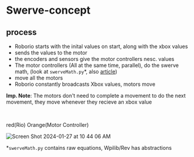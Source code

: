 # Swerve-concept

## process
 - Roborio starts with the inital values on start, along with the xbox values
 - sends the values to the motor
 - the encoders and sensors give the motor controllers nesc. values
 - The motor controllers (All at the same time, parallel), do the swerve math, (look at `swerveMath.py`*, also [article](https://www.freshconsulting.com/insights/blog/how-to-build-a-swerve-drive-robot/#:~:text=Swerve%2Ddrive%20is%20an%20omnidirectional,Ackermann%20steering%20or%20differential%20drive.))
 - move all the motors
 - Roborio constantly broadcasts Xbox values, motors move

**Imp. Note**: The motors don't need to complete a movement to do the next movement, they move whenever they recieve an xbox value

<br>

red(Rio) Orange(Motor Controller)

![Screen Shot 2024-01-27 at 10 44 06 AM](https://github.com/CAPS-Robotics/Swerve-concept/assets/71975550/9cc2d907-8ca7-4037-8dd7-bb406d848ebf)

*`swerveMath.py` contains raw equations, Wpilib/Rev has abstractions

